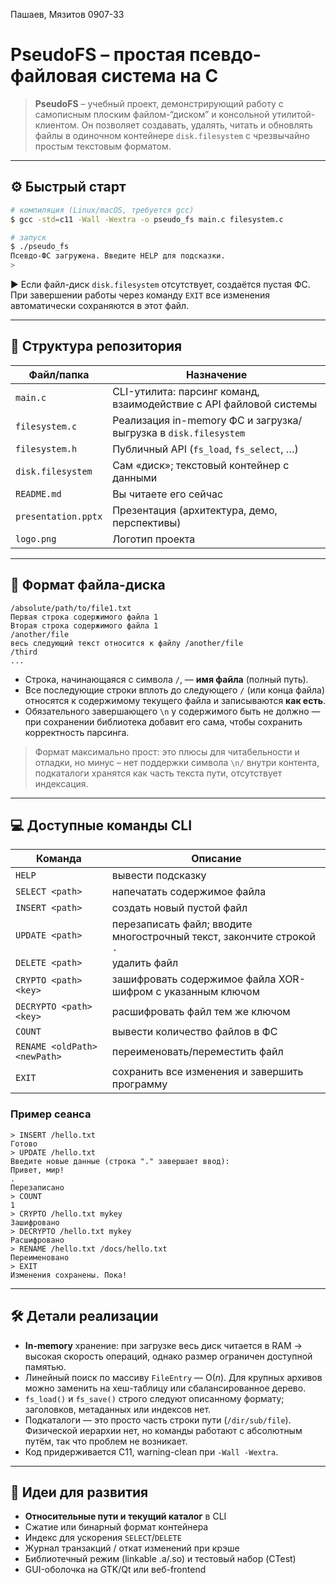 Пашаев, Мязитов 0907-33

# PseudoFS – простая псевдо-файловая система на C

> **PseudoFS** – учебный проект, демонстрирующий работу с самописным плоским
> файлом-“диском” и консольной утилитой-клиентом. Он позволяет создавать,
> удалять, читать и обновлять файлы в одиночном контейнере `disk.filesystem`
> с чрезвычайно простым текстовым форматом.

---

## ⚙️ Быстрый старт

```bash
# компиляция (Linux/macOS, требуется gcc)
$ gcc -std=c11 -Wall -Wextra -o pseudo_fs main.c filesystem.c

# запуск
$ ./pseudo_fs
Псевдо-ФС загружена. Введите HELP для подсказки.
> 
```

▶️ Если файл-диск `disk.filesystem` отсутствует, создаётся пустая ФС.
При завершении работы через команду `EXIT` все изменения автоматически
сохраняются в этот файл.

---

## 📂 Структура репозитория

| Файл/папка         | Назначение                                                        |
|--------------------|-------------------------------------------------------------------|
| `main.c`           | CLI-утилита: парсинг команд, взаимодействие с API файловой системы|
| `filesystem.c`     | Реализация in-memory ФС и загрузка/выгрузка в `disk.filesystem`   |
| `filesystem.h`     | Публичный API (`fs_load`, `fs_select`, …)                         |
| `disk.filesystem`  | Сам «диск»; текстовый контейнер с данными                        |
| `README.md`        | Вы читаете его сейчас                                            |
| `presentation.pptx`| Презентация (архитектура, демо, перспективы)                     |
| `logo.png`         | Логотип проекта                                                  |

---

## 📝 Формат файла-диска

```
/absolute/path/to/file1.txt
Первая строка содержимого файла 1
Вторая строка содержимого файла 1
/another/file
весь следующий текст относится к файлу /another/file
/third
...
```

* Строка, начинающаяся с символа `/`, — **имя файла** (полный путь).
* Все последующие строки вплоть до следующего `/` (или конца файла)
  относятся к содержимому текущего файла и записываются **как есть**.
* Обязательного завершающего `\n` у содержимого быть не должно — при
  сохранении библиотека добавит его сама, чтобы сохранить корректность парсинга.

> Формат максимально прост: это плюсы для читабельности и отладки, но минус –
> нет поддержки символа `\n/` внутри контента, подкаталоги хранятся как часть
> текста пути, отсутствует индексация.

---

## 💻 Доступные команды CLI

| Команда | Описание |
|---------|----------|
| `HELP` | вывести подсказку |
| `SELECT <path>` | напечатать содержимое файла |
| `INSERT <path>` | создать новый пустой файл |
| `UPDATE <path>` | перезаписать файл; вводите многострочный текст, закончите строкой `.` |
| `DELETE <path>` | удалить файл |
| `CRYPTO <path> <key>` | зашифровать содержимое файла XOR-шифром с указанным ключом |
| `DECRYPTO <path> <key>` | расшифровать файл тем же ключом |
| `COUNT` | вывести количество файлов в ФС |
| `RENAME <oldPath> <newPath>` | переименовать/переместить файл |
| `EXIT` | сохранить все изменения и завершить программу |

### Пример сеанса

```
> INSERT /hello.txt
Готово
> UPDATE /hello.txt
Введите новые данные (строка "." завершает ввод):
Привет, мир!
.
Перезаписано
> COUNT
1
> CRYPTO /hello.txt mykey
Зашифровано
> DECRYPTO /hello.txt mykey
Расшифровано
> RENAME /hello.txt /docs/hello.txt
Переименовано
> EXIT
Изменения сохранены. Пока!
```

---

## 🛠️ Детали реализации

* **In-memory** хранение: при загрузке весь диск читается в RAM → высокая
  скорость операций, однако размер ограничен доступной памятью.
* Линейный поиск по массиву `FileEntry` — O(_n_). Для крупных архивов можно
  заменить на хеш-таблицу или сбалансированное дерево.
* `fs_load()` и `fs_save()` строго следуют описанному формату;
  заголовков, метаданных или индексов нет.
* Подкаталоги — это просто часть строки пути (`/dir/sub/file`). Физической
  иерархии нет, но команды работают с абсолютным путём, так что проблем не возникает.
* Код придерживается C11, warning-clean при `-Wall -Wextra`.

---

## 🚀 Идеи для развития

* **Относительные пути и текущий каталог** в CLI
* Сжатие или бинарный формат контейнера
* Индекс для ускорения `SELECT`/`DELETE`
* Журнал транзакций / откат изменений при крэше
* Библиотечный режим (linkable .a/.so) и тестовый набор (CTest)
* GUI-оболочка на GTK/Qt или веб-frontend
